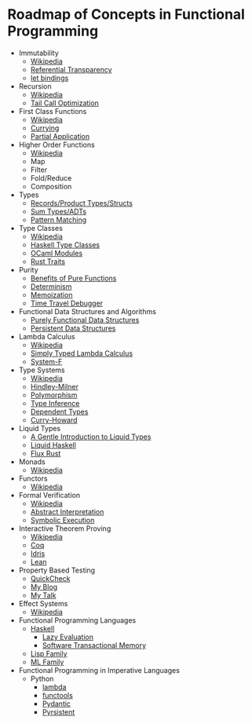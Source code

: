 # Roadmap of Concepts in Functional Programming

- Immutability
  - [Wikipedia](https://en.wikipedia.org/wiki/Immutable_object#:~:text=In%20object%2Doriented%20and%20functional,modified%20after%20it%20is%20created.)
  - [Referential Transparency](https://www.baeldung.com/cs/referential-transparency)
  - [let bindings](https://reasonml.github.io/docs/en/let-binding)
- Recursion
  - [Wikipedia](https://en.wikipedia.org/wiki/Recursion_(computer_science))
  - [Tail Call Optimization](https://en.wikipedia.org/wiki/Tail_call)
- First Class Functions
  - [Wikipedia](https://en.wikipedia.org/wiki/First-class_function)
  - [Currying](https://en.wikipedia.org/wiki/Currying)
  - [Partial Application](https://en.wikipedia.org/wiki/Partial_application)
- Higher Order Functions
  - [Wikipedia](https://en.wikipedia.org/wiki/Higher-order_function)
  - Map
  - Filter
  - Fold/Reduce
  - Composition
- Types
  - [Records/Product Types/Structs](https://en.wikipedia.org/wiki/Product_type#:~:text=In%20programming%20languages%20and%20type,the%20operands%20in%20the%20product.)
  - [Sum Types/ADTs](https://en.wikipedia.org/wiki/Algebraic_data_type)
  - [Pattern Matching](https://dev.to/nexxeln/expressive-code-with-pattern-matching-3de6)
- Type Classes
  - [Wikipedia](https://en.wikipedia.org/wiki/Type_class)
  - [Haskell Type Classes](https://www.haskell.org/tutorial/classes.html)
  - [OCaml Modules](https://v2.ocaml.org/manual/moduleexamples.html)
  - [Rust Traits](https://doc.rust-lang.org/book/ch10-02-traits.html)
- Purity
  - [Benefits of Pure Functions](https://alvinalexander.com/scala/fp-book/benefits-of-pure-functions/)
  - [Determinism](https://blog.bitsrc.io/functional-programming-part-2-pure-functions-85491f3d7190#:~:text=A%20deterministic%20function%20is%20a,always%20be%20the%20same%20y%20.)
  - [Memoization](https://medium.com/swlh/functional-programming-memoization-c2af275a0b1d)
  - [Time Travel Debugger](https://elm-lang.org/news/time-travel-made-easy)
- Functional Data Structures and Algorithms
  - [Purely Functional Data Structures](https://en.wikipedia.org/wiki/Purely_functional_data_structure#:~:text=In%20computer%20science%2C%20a%20purely,latter%20is%20(strongly)%20immutable.)
  - [Persistent Data Structures](https://en.wikipedia.org/wiki/Persistent_data_structure)
- Lambda Calculus
  - [Wikipedia](https://en.wikipedia.org/wiki/Lambda_calculus#:~:text=Lambda%20calculus%20(also%20written%20as,to%20simulate%20any%20Turing%20machine.))
  - [Simply Typed Lambda Calculus](https://en.wikipedia.org/wiki/Simply_typed_lambda_calculus)
  - [System-F](https://en.wikipedia.org/wiki/System_F)
- Type Systems
  - [Wikipedia](https://en.wikipedia.org/wiki/Type_system)
  - [Hindley-Milner](https://en.wikipedia.org/wiki/Hindley–Milner_type_system)
  - [Polymorphism](https://en.wikipedia.org/wiki/Polymorphism_(computer_science))
  - [Type Inference](https://en.wikipedia.org/wiki/Type_inference#:~:text=Type%20inference%20is%20the%20ability,type%20annotations%20having%20been%20given.)
  - [Dependent Types](https://en.wikipedia.org/wiki/Dependent_type#:~:text=In%20computer%20science%20and%20logic,%22%20and%20%22there%20exists%22.)
  - [Curry-Howard](https://en.wikipedia.org/wiki/Curry–Howard_correspondence)
- Liquid Types
  - [A Gentle Introduction to Liquid Types](https://goto.ucsd.edu/~ucsdpl-blog/liquidtypes/2015/09/19/liquid-types/)
  - [Liquid Haskell](https://ucsd-progsys.github.io/liquidhaskell/)
  - [Flux Rust](https://github.com/flux-rs/flux)
- Monads
  - [Wikipedia](https://en.wikipedia.org/wiki/Monad_(functional_programming))
- Functors
  - [Wikipedia](https://en.wikipedia.org/wiki/Functor)
- Formal Verification
  - [Wikipedia](https://en.wikipedia.org/wiki/Formal_verification)
  - [Abstract Interpretation](https://en.wikipedia.org/wiki/Abstract_interpretation)
  - [Symbolic Execution](https://en.wikipedia.org/wiki/Symbolic_execution)
- Interactive Theorem Proving
  - [Wikipedia](https://en.wikipedia.org/wiki/Proof_assistant)
  - [Coq](https://coq.inria.fr)
  - [Idris](https://idris2.readthedocs.io/en/latest/proofs/index.html)
  - [Lean](https://leanprover.github.io)
- Property Based Testing
  - [QuickCheck](https://www.schoolofhaskell.com/user/pbv/an-introduction-to-quickcheck-testing)
  - [My Blog](https://medium.com/learning-from-learners/learners-guide-to-property-based-testing-1-ce979c1a58a1)
  - [My Talk](https://www.youtube.com/watch?v=gAZMnAncvas&t=4274s)
- Effect Systems
  - [Wikipedia](https://en.wikipedia.org/wiki/Effect_system#:~:text=In%20computing%2C%20an%20effect%20system,possible%20effects%20of%20the%20program.)
- Functional Programming Languages
  - [Haskell](https://www.haskell.org)
    - [Lazy Evaluation](https://wiki.haskell.org/Lazy_evaluation)
    - [Software Transactional Memory](https://www.fpcomplete.com/haskell/library/stm/)
  - [Lisp Family](https://en.wikipedia.org/wiki/Lisp_(programming_language))
  - [ML Family](https://en.wikipedia.org/wiki/Standard_ML)
- Functional Programming in Imperative Languages
  - Python
    - [lambda](https://www.w3schools.com/python/python_lambda.asp)
    - [functools](https://docs.python.org/3/library/functools.html)
    - [Pydantic](https://docs.pydantic.dev/latest/)
    - [Pyrsistent](https://pypi.org/project/pyrsistent/)

